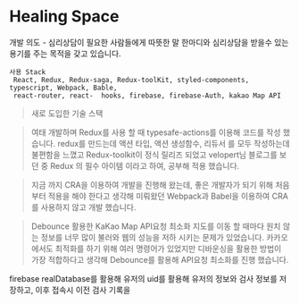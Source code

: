 # Healing Space
개발 의도 - 심리상담이 필요한 사람들에게 따뜻한 말 한마디와 심리상담을 받을수 있는 용기를 주는 목적을 갖고 있습니다.

```
사용 Stack
 React, Redux, Redux-saga, Redux-toolKit, styled-components, typescript, Webpack, Bable,
 react-router, react-  hooks, firebase, firebase-Auth, kakao Map API
 ```
 
> 새로 도입한 기술 스택

> 여태 개발하며 Redux를 사용 할 때 typesafe-actions를 이용해 코드를 작성 했습니다. 
redux를 만드는데 액션 타입, 액션 생성함수, 리듀서 를 모두 작성하는데 불편함을 느꼈고 Redux-toolkit이 정식 릴리즈 되었고 velopert님 블로그를 보던 중 Redux 의 필수 아이템 이라고 하여, 공부해 적용 했습니다.

> 지금 까지 CRA을 이용하여 개발을 진행해 왔는데, 좋은 개발자가 되기 위해 처음부터 적용을 해야 한다고 생각해 미뤄왔던 Webpack과 Babel을 이용하여 CRA를 사용하지 않고 개발 했습니다.

> Debounce 활용한 KaKao Map API요청 최소화
지도를 이동 할 때마다 원치 않는 정보를 너무 많이 불러와 웹의 성능을 저하 시키는 문제가 있었습니다. 카카오 에서도 최적화를 하기 위해 여러 명령어가 있었지만 디바운싱을 활용한 방법이 가장 적합하다고 생각해 Debounce를 활용해 API요청 최소화를 진행 했습니다.

firebase realDatabase를 활용해 유저의 uid를 활용해 유저의 정보와 검사 정보를 저장하고, 이후 접속시 이전 검사 기록을 
